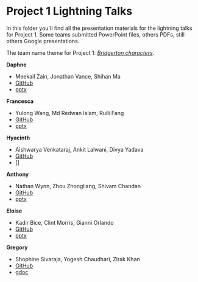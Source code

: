 # Project 1 Lightning Talks

In this folder you'll find all the presentation materials for the lightning
talks for Project 1. Some teams submitted PowerPoint files, others PDFs, still
others Google presentations.

The team name theme for Project 1: [*Bridgerton characters*](https://en.wikipedia.org/wiki/Bridgerton#Cast_and_characters).

**Daphne**
 - Meekail Zain, Jonathan Vance, Shihan Ma
 - [GitHub](https://github.com/dsp-uga/daphne-p1)
 - [pptx](daphne/daphne.pptx)

**Francesca**
- Yulong Wang, Md Redwan Islam, Ruili Fang
- [GitHub](https://github.com/dsp-uga/team-francesca-p1)
- [pptx](francesca/francesca.pptx)

**Hyacinth**
- Aishwarya Venkataraj, Ankit Lalwani, Divya Yadava
- [GitHub](https://github.com/dsp-uga/team-hyacinth-p1)
- []

**Anthony**
- Nathan Wynn, Zhou Zhongliang, Shivam Chandan
- [GitHub](https://github.com/dsp-uga/anthony-p1)
- [pptx](anthony/anthony.pptx)

**Eloise**
- Kadir Bice, Clint Morris, Gianni Orlando
- [GitHub](https://github.com/dsp-uga/eloise-p1)
- [pptx](eloise/eloise.pptx)

**Gregory**
- Shophine Sivaraja, Yogesh Chaudhari, Zirak Khan
- [GitHub](https://github.com/dsp-uga/gregory-p1)
- [gdoc](https://docs.google.com/presentation/d/1Rf_OfIo7oUFxXnsCdbxt3tNzP6_dKLxVhdOcZ0R6CVo/edit#slide=id.p)